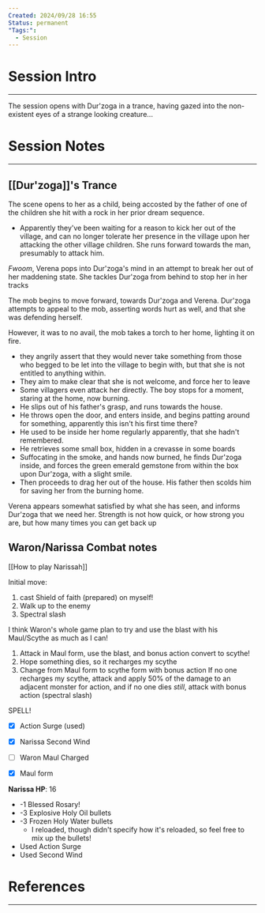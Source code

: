 ```yaml
---
Created: 2024/09/28 16:55
Status: permanent
"Tags:":
  - Session
---
```

# Session Intro
---
The session opens with Dur'zoga in a trance, having gazed into the non-existent eyes of a strange looking creature...
# Session Notes
---
## [[Dur'zoga]]'s Trance
The scene opens to her as a child, being accosted by the father of one of the children she hit with a rock in her prior dream sequence.
- Apparently they've been waiting for a reason to kick her out of the village, and can no longer tolerate her presence in the village upon her attacking the other village children.
She runs forward towards the man, presumably to attack him.

*Fwoom*, Verena pops into Dur'zoga's mind in an attempt to break her out of her maddening state.
She tackles Dur'zoga from behind to stop her in her tracks

The mob begins to move forward, towards Dur'zoga and Verena.
Dur'zoga attempts to appeal to the mob, asserting words hurt as well, and that she was defending herself.

However, it was to no avail, the mob takes a torch to her home, lighting it on fire.
- they angrily assert that they would never take something from those who begged to be let into the village to begin with, but that she is not entitled to anything within.
- They aim to make clear that she is not welcome, and force her to leave
- Some villagers even attack her directly.
The boy stops for a moment, staring at the home, now burning.
- He slips out of his father's grasp, and runs towards the house.
- He throws open the door, and enters inside, and begins patting around for something, apparently this isn't his first time there?
- He used to be inside her home regularly apparently, that she hadn't remembered.
- He retrieves some small box, hidden in a crevasse in some boards
- Suffocating in the smoke, and hands now burned, he finds Dur'zoga inside, and forces the green emerald gemstone from within the box upon Dur'zoga, with a slight smile.
- Then proceeds to drag her out of the house.
His father then scolds him for saving her from the burning home.

Verena appears somewhat satisfied by what she has seen, and informs Dur'zoga that we need her.
Strength is not how quick, or how strong you are, but how many times you can get back up

## Waron/Narissa Combat notes
[[How to play Narissah]]

Initial move:
1. cast Shield of faith (prepared) on myself!
2. Walk up to the enemy 
3. Spectral slash

I think Waron's whole game plan to try and use the blast with his Maul/Scythe as much as I can!
1. Attack in Maul form, use the blast, and bonus action convert to scythe!
2. Hope something dies, so it recharges my scythe
3. Change from Maul form to scythe form with bonus action
If no one recharges my scythe, attack and apply 50% of the damage to an adjacent monster for action, and if no one dies *still*, attack with bonus action (spectral slash)

SPELL!

- [x] Action Surge (used)
- [x] Narissa Second Wind

- [ ] Waron Maul Charged
- [x] Maul form

**Narissa HP**: 16
- -1 Blessed Rosary!
- -3 Explosive Holy Oil bullets
- -3 Frozen Holy Water bullets
	- I reloaded, though didn't specify how it's reloaded, so feel free to mix up the bullets!
- Used Action Surge
- Used Second Wind

# References
---
